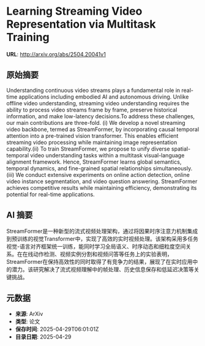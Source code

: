 # Learning Streaming Video Representation via Multitask Training

**URL**: http://arxiv.org/abs/2504.20041v1

## 原始摘要

Understanding continuous video streams plays a fundamental role in real-time
applications including embodied AI and autonomous driving. Unlike offline video
understanding, streaming video understanding requires the ability to process
video streams frame by frame, preserve historical information, and make
low-latency decisions.To address these challenges, our main contributions are
three-fold. (i) We develop a novel streaming video backbone, termed as
StreamFormer, by incorporating causal temporal attention into a pre-trained
vision transformer. This enables efficient streaming video processing while
maintaining image representation capability.(ii) To train StreamFormer, we
propose to unify diverse spatial-temporal video understanding tasks within a
multitask visual-language alignment framework. Hence, StreamFormer learns
global semantics, temporal dynamics, and fine-grained spatial relationships
simultaneously. (iii) We conduct extensive experiments on online action
detection, online video instance segmentation, and video question answering.
StreamFormer achieves competitive results while maintaining efficiency,
demonstrating its potential for real-time applications.


## AI 摘要

StreamFormer是一种新型的流式视频处理架构，通过将因果时序注意力机制集成到预训练的视觉Transformer中，实现了高效的实时视频处理。该架构采用多任务视觉-语言对齐框架统一训练，能同时学习全局语义、时序动态和细粒度空间关系。在在线动作检测、视频实例分割和视频问答等任务上的实验表明，StreamFormer在保持高效性的同时取得了有竞争力的结果，展现了在实时应用中的潜力。该研究解决了流式视频理解中的帧处理、历史信息保存和低延迟决策等关键挑战。

## 元数据

- **来源**: ArXiv
- **类型**: 论文
- **保存时间**: 2025-04-29T06:01:01Z
- **目录日期**: 2025-04-29
